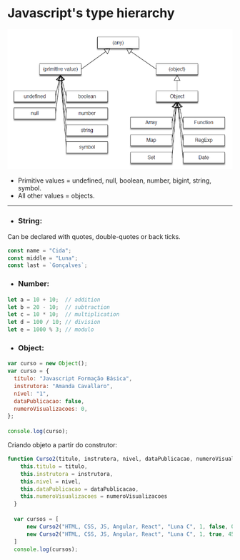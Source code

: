 # Javascript's type hierarchy

![Javascript's type hierarchy](./images/javascript-types-hierarchy.PNG)

- Primitive values = undefined, null, boolean, number, bigint, string, symbol.
- All other values = objects.
<hr/>

- ### String:

Can be declared with quotes, double-quotes or back ticks.

```js
const name = "Cida";
const middle = "Luna";
const last = `Gonçalves`;
```

- ### Number:

```js
let a = 10 + 10;  // addition
let b = 20 - 10;  // subtraction
let c = 10 * 10;  // multiplication
let d = 100 / 10; // division
let e = 1000 % 3; // modulo
```

- ### Object:

```js
var curso = new Object();
var curso = {
  título: "Javascript Formação Básica",
  instrutora: "Amanda Cavallaro",
  nível: "1",
  dataPublicacao: false,
  numeroVisualizacoes: 0,
};

console.log(curso);
```

Criando objeto a partir do construtor:
```js
function Curso2(titulo, instrutora, nivel, dataPublicacao, numeroVisualizacoes){
    this.titulo = titulo,
    this.instrutora = instrutora,
    this.nivel = nivel,
    this.dataPublicacao = dataPublicacao,
    this.numeroVisualizacoes = numeroVisualizacoes
  }
  
  var cursos = [
      new Curso2("HTML, CSS, JS, Angular, React", "Luna C", 1, false, 0),
      new Curso2("HTML, CSS, JS, Angular, React", "Luna C", 1, true, 454242352)
  ]
  console.log(cursos);
```
